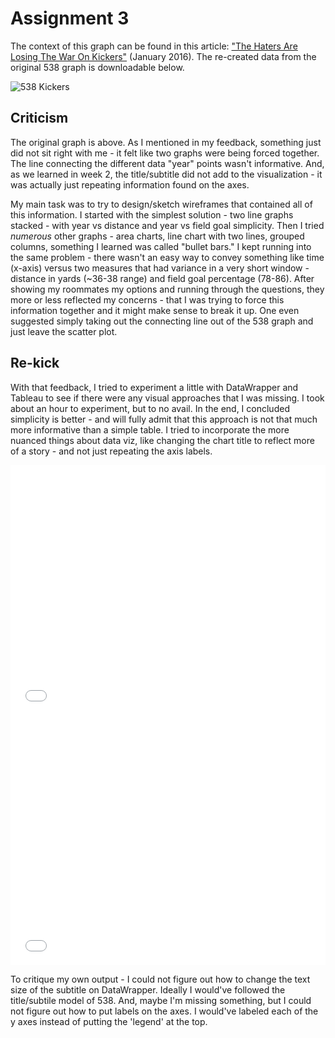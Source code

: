 # Assignment 3 


The context of this graph can be found in this article: ["The Haters Are Losing The War On Kickers"](https://fivethirtyeight.com/wp-content/uploads/2016/01/morris-kicking-11.png?w=1150) (January 2016). 
The re-created data from the original 538 graph is downloadable below. 

![538 Kickers](https://fivethirtyeight.com/wp-content/uploads/2016/01/morris-kicking-11.png)

## Criticism 

The original graph is above. As I mentioned in my feedback, something just did not sit right with me - it felt like two graphs were being forced together. The line connecting the different data "year" points wasn't informative. And, as we learned in week 2, the title/subtitle did not add to the visualization - it was actually just repeating information found on the axes. 

My main task was to try to design/sketch wireframes that contained all of this information. I started with the simplest solution - two line graphs stacked - with year vs distance and year vs field goal simplicity. Then I tried *numerous* other graphs - area charts, line chart with two lines, grouped columns, something I learned was called "bullet bars." I kept running into the same problem - there wasn't an easy way to convey something like time (x-axis) versus two measures that had variance in a very short window - distance in yards (~36-38 range) and field goal percentage (78-86). After showing my roommates my options and running through the questions, they more or less reflected my concerns - that I was trying to force this information together and it might make sense to break it up. One even suggested simply taking out the connecting line out of the 538 graph and just leave the scatter plot. 

## Re-kick 

With that feedback, I tried to experiment a little with DataWrapper and Tableau to see if there were any visual approaches that I was missing. I took about an hour to experiment, but to no avail. In the end, I concluded simplicity is better - and will fully admit that this approach is not that much more informative than a simple table. I tried to incorporate the more nuanced things about data viz, like changing the chart title to reflect more of a story - and not just repeating the axis labels.

<iframe title="Kickers Are Taking Longer Attempts Than Ever:&amp;nbsp; &amp;nbsp; &amp;nbsp; &amp;nbsp; &amp;nbsp; &amp;nbsp; &amp;nbsp;&quot;Today's kickers are bigger and stronger...&quot;&amp;nbsp; &amp;nbsp; &amp;nbsp; &amp;nbsp; &amp;nbsp; &amp;nbsp; &amp;nbsp; &amp;nbsp; &amp;nbsp; &amp;nbsp; &amp;nbsp; &amp;nbsp;&amp;nbsp;" aria-label="Interactive line chart" id="datawrapper-chart-oxZb1" src="//datawrapper.dwcdn.net/oxZb1/1/" scrolling="no" frameborder="0" style="width: 0; min-width: 100% !important; border: none;" height="400"></iframe><script type="text/javascript">!function(){"use strict";window.addEventListener("message",function(a){if(void 0!==a.data["datawrapper-height"])for(var e in a.data["datawrapper-height"]){var t=document.getElementById("datawrapper-chart-"+e)||document.querySelector("iframe[src*='"+e+"']");t&&(t.style.height=a.data["datawrapper-height"][e]+"px")}})}();</script>

<iframe title="&quot;...and increasingly more accurate&quot;&amp;nbsp; &amp;nbsp; &amp;nbsp; &amp;nbsp; &amp;nbsp; &amp;nbsp; &amp;nbsp; &amp;nbsp; &amp;nbsp; &amp;nbsp; &amp;nbsp; &amp;nbsp;&amp;nbsp;" aria-label="Interactive line chart" id="datawrapper-chart-j6pEU" src="//datawrapper.dwcdn.net/j6pEU/1/" scrolling="no" frameborder="0" style="width: 0; min-width: 100% !important; border: none;" height="400"></iframe><script type="text/javascript">!function(){"use strict";window.addEventListener("message",function(a){if(void 0!==a.data["datawrapper-height"])for(var e in a.data["datawrapper-height"]){var t=document.getElementById("datawrapper-chart-"+e)||document.querySelector("iframe[src*='"+e+"']");t&&(t.style.height=a.data["datawrapper-height"][e]+"px")}})}();</script>

To critique my own output - I could not figure out how to change the text size of the subtitle on DataWrapper. Ideally I would've followed the title/subtile model of 538. And, maybe I'm missing something, but I could not figure out how to put labels on the axes. I would've labeled each of the y axes instead of putting the 'legend' at the top. 
